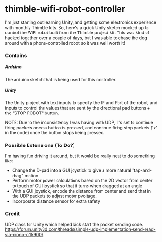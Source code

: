 # thimble-wifi-robot-controller
I'm just starting out learning Unity, and getting some electronics experience with monthly Thimble kits. So, here's a quick Unity sketch mocked up to control the WiFi robot built from the Thimble project kit. This was kind of hacked together over a couple of days, but I was able to chase the dog around with a phone-controlled robot so it was well worth it!

### Contains
##### Arduino 
The arduino sketch that is being used for this controller.

##### Unity
The Unity project with text inputs to specify the IP and Port of the robot, and inputs to control the values that are sent by the directional pad buttons + the "STOP ROBOT" button. 

NOTE: Due to the inconsistency I was having with UDP, it's set to continue firing packets once a button is pressed, and continue firing stop packets ('x' in the code) once the button stops being pressed.

### Possible Extensions (To Do?)
I'm having fun driving it around, but it would be really neat to do something like:
- Change the D-pad into a GUI joystick to give a more natural "tap-and-drag" motion.
- Perform motor power calculations based on the 2D vector from center to touch of GUI joystick so that it turns when dragged at an angle
- With a GUI joystick, encode the distance from center and send that in the UDP packets to adjust motor pvoltage.
- Incorporate distance sensor for extra safety

### Credit
UDP class for Unity which helped kick start the packet sending code.
https://forum.unity3d.com/threads/simple-udp-implementation-send-read-via-mono-c.15900/